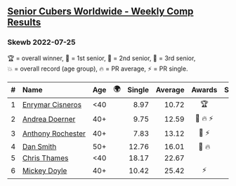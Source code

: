 <style>table {white-space: nowrap;}</style>
<link rel="stylesheet" type="text/css" href="/scw-comp/css/flags.css" />

## [Senior Cubers Worldwide - Weekly Comp Results](/scw-comp/results/)
### Skewb 2022-07-25

<span style="white-space: nowrap;">🏆 = overall winner</span>, <span style="white-space: nowrap;">🥇 = 1st senior</span>, <span style="white-space: nowrap;">🥈 = 2nd senior</span>, <span style="white-space: nowrap;">🥉 = 3rd senior</span>, <span style="white-space: nowrap;">💥 = overall record (age group)</span>, <span style="white-space: nowrap;">🔥 = PR average</span>, <span style="white-space: nowrap;">⚡ = PR single</span>.

| # | Name | Age | 🌍 | Single | Average | Awards | Solve 1 | Solve 2 | Solve 3 | Solve 4 | Solve 5 | Video |
| :--: | :-- | :--: | :--: | --: | --: | :--: | --: | --: | --: | --: | --: | :-- |
| 1 | [Enrymar Cisneros](../../persons/enrymar_cisneros/skewb.md) | <40 | <i class="flag flag-VE" /> | 8.97 | 10.72 | 🏆 | 10.78 | 10.12 | 11.27 | 31.37 | 8.97 | [Desktop](https://www.facebook.com/events/587016656266234/permalink/595779122056654) / [Mobile](https://m.facebook.com/events/587016656266234?view=permalink&id=595779122056654) |
| 2 | [Andrea Doerner](../../persons/andrea_doerner/skewb.md) | 40+ | <i class="flag flag-DE" /> | 9.75 | 12.59 | 🥇 🔥 ⚡ | 14.16 | 11.32 | 17.42 | 12.28 | 9.75 | [Desktop](https://www.facebook.com/andrea.doerner.146/videos/402257371775203) / [Mobile](https://m.facebook.com/andrea.doerner.146/videos/402257371775203) |
| 3 | [Anthony Rochester](../../persons/anthony_rochester/skewb.md) | 40+ | <i class="flag flag-AU" /> | 7.83 | 13.12 | 🥈 ⚡ | 11.10 | 15.45 | 15.43 | 12.82 | 7.83 | [Desktop](https://www.facebook.com/events/587016656266234/permalink/590926939208539) / [Mobile](https://m.facebook.com/events/587016656266234?view=permalink&id=590926939208539) |
| 4 | [Dan Smith](../../persons/dan_smith/skewb.md) | 50+ | <i class="flag flag-US" /> | 12.76 | 16.01 | 🥉 🔥 | 16.30 | 16.00 | 15.72 | 23.27 | 12.76 | [Desktop](https://www.facebook.com/events/587016656266234/permalink/594322492202317) / [Mobile](https://m.facebook.com/events/587016656266234?view=permalink&id=594322492202317) |
| 5 | [Chris Thames](../../persons/chris_thames/skewb.md) | <40 | <i class="flag flag-US" /> | 18.17 | 22.67 |  | 26.91 | 22.45 | 21.16 | 24.39 | 18.17 | [Desktop](https://www.facebook.com/events/587016656266234/permalink/595086688792564) / [Mobile](https://m.facebook.com/events/587016656266234?view=permalink&id=595086688792564) |
| 6 | [Mickey Doyle](../../persons/mickey_doyle/skewb.md) | 40+ | <i class="flag flag-US" /> | 10.42 | 25.42 | ⚡ | 24.29 | 28.22 | 53.52 | 23.76 | 10.42 | [Desktop](https://www.facebook.com/events/587016656266234/permalink/595595532075013) / [Mobile](https://m.facebook.com/events/587016656266234?view=permalink&id=595595532075013) |

<!-- Global site tag (gtag.js) - Google Analytics -->
<script async src="https://www.googletagmanager.com/gtag/js?id=UA-86348435-3"></script>
<script>window.dataLayer = window.dataLayer || []; function gtag() {dataLayer.push(arguments);} gtag('js', new Date()); gtag('config', 'UA-86348435-3');</script>
